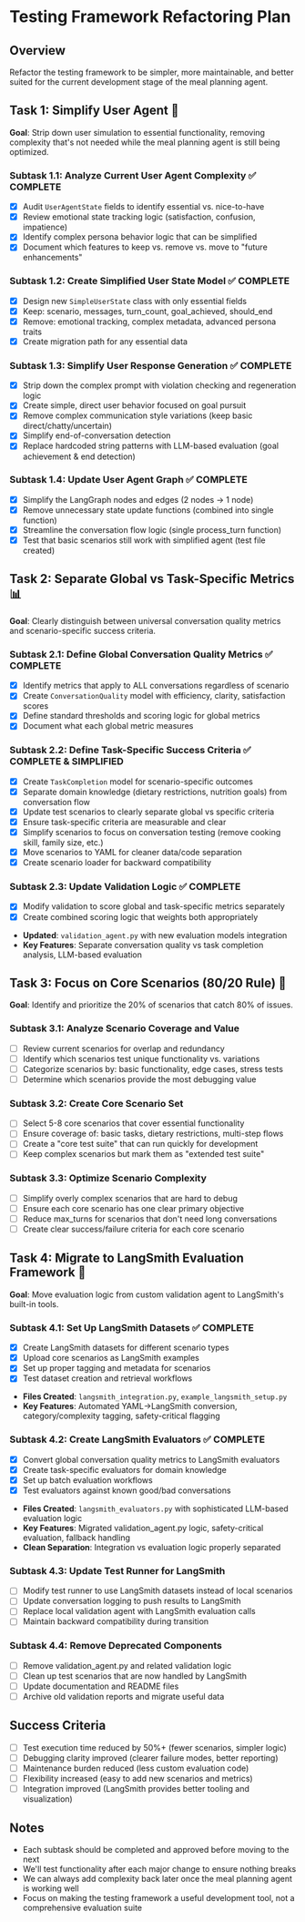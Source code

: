 # Testing Framework Refactoring Plan

## Overview
Refactor the testing framework to be simpler, more maintainable, and better suited for the current development stage of the meal planning agent.

## Task 1: Simplify User Agent 🎯
**Goal**: Strip down user simulation to essential functionality, removing complexity that's not needed while the meal planning agent is still being optimized.

### Subtask 1.1: Analyze Current User Agent Complexity ✅ COMPLETE
- [x] Audit `UserAgentState` fields to identify essential vs. nice-to-have
- [x] Review emotional state tracking logic (satisfaction, confusion, impatience)
- [x] Identify complex persona behavior logic that can be simplified
- [x] Document which features to keep vs. remove vs. move to "future enhancements"

### Subtask 1.2: Create Simplified User State Model ✅ COMPLETE
- [x] Design new `SimpleUserState` class with only essential fields
- [x] Keep: scenario, messages, turn_count, goal_achieved, should_end
- [x] Remove: emotional tracking, complex metadata, advanced persona traits
- [x] Create migration path for any essential data

### Subtask 1.3: Simplify User Response Generation ✅ COMPLETE
- [x] Strip down the complex prompt with violation checking and regeneration logic
- [x] Create simple, direct user behavior focused on goal pursuit
- [x] Remove complex communication style variations (keep basic direct/chatty/uncertain)
- [x] Simplify end-of-conversation detection
- [x] Replace hardcoded string patterns with LLM-based evaluation (goal achievement & end detection)

### Subtask 1.4: Update User Agent Graph ✅ COMPLETE
- [x] Simplify the LangGraph nodes and edges (2 nodes → 1 node)
- [x] Remove unnecessary state update functions (combined into single function)
- [x] Streamline the conversation flow logic (single process_turn function)
- [x] Test that basic scenarios still work with simplified agent (test file created)

## Task 2: Separate Global vs Task-Specific Metrics 📊
**Goal**: Clearly distinguish between universal conversation quality metrics and scenario-specific success criteria.

### Subtask 2.1: Define Global Conversation Quality Metrics ✅ COMPLETE
- [x] Identify metrics that apply to ALL conversations regardless of scenario
- [x] Create `ConversationQuality` model with efficiency, clarity, satisfaction scores
- [x] Define standard thresholds and scoring logic for global metrics
- [x] Document what each global metric measures

### Subtask 2.2: Define Task-Specific Success Criteria ✅ COMPLETE & SIMPLIFIED
- [x] Create `TaskCompletion` model for scenario-specific outcomes
- [x] Separate domain knowledge (dietary restrictions, nutrition goals) from conversation flow
- [x] Update test scenarios to clearly separate global vs specific criteria
- [x] Ensure task-specific criteria are measurable and clear
- [x] Simplify scenarios to focus on conversation testing (remove cooking skill, family size, etc.)
- [x] Move scenarios to YAML for cleaner data/code separation
- [x] Create scenario loader for backward compatibility

### Subtask 2.3: Update Validation Logic ✅ COMPLETE
- [x] Modify validation to score global and task-specific metrics separately
- [x] Create combined scoring logic that weights both appropriately
- **Updated**: `validation_agent.py` with new evaluation models integration
- **Key Features**: Separate conversation quality vs task completion analysis, LLM-based evaluation

## Task 3: Focus on Core Scenarios (80/20 Rule) 🎯
**Goal**: Identify and prioritize the 20% of scenarios that catch 80% of issues.

### Subtask 3.1: Analyze Scenario Coverage and Value
- [ ] Review current scenarios for overlap and redundancy
- [ ] Identify which scenarios test unique functionality vs. variations
- [ ] Categorize scenarios by: basic functionality, edge cases, stress tests
- [ ] Determine which scenarios provide the most debugging value

### Subtask 3.2: Create Core Scenario Set
- [ ] Select 5-8 core scenarios that cover essential functionality
- [ ] Ensure coverage of: basic tasks, dietary restrictions, multi-step flows
- [ ] Create a "core test suite" that can run quickly for development
- [ ] Keep complex scenarios but mark them as "extended test suite"

### Subtask 3.3: Optimize Scenario Complexity
- [ ] Simplify overly complex scenarios that are hard to debug
- [ ] Ensure each core scenario has one clear primary objective
- [ ] Reduce max_turns for scenarios that don't need long conversations
- [ ] Create clear success/failure criteria for each core scenario

## Task 4: Migrate to LangSmith Evaluation Framework 🔄
**Goal**: Move evaluation logic from custom validation agent to LangSmith's built-in tools.

### Subtask 4.1: Set Up LangSmith Datasets ✅ COMPLETE
- [x] Create LangSmith datasets for different scenario types
- [x] Upload core scenarios as LangSmith examples
- [x] Set up proper tagging and metadata for scenarios
- [x] Test dataset creation and retrieval workflows
- **Files Created**: `langsmith_integration.py`, `example_langsmith_setup.py`
- **Key Features**: Automated YAML→LangSmith conversion, category/complexity tagging, safety-critical flagging

### Subtask 4.2: Create LangSmith Evaluators ✅ COMPLETE
- [x] Convert global conversation quality metrics to LangSmith evaluators
- [x] Create task-specific evaluators for domain knowledge
- [x] Set up batch evaluation workflows
- [x] Test evaluators against known good/bad conversations
- **Files Created**: `langsmith_evaluators.py` with sophisticated LLM-based evaluation logic
- **Key Features**: Migrated validation_agent.py logic, safety-critical evaluation, fallback handling
- **Clean Separation**: Integration vs evaluation logic properly separated

### Subtask 4.3: Update Test Runner for LangSmith
- [ ] Modify test runner to use LangSmith datasets instead of local scenarios
- [ ] Update conversation logging to push results to LangSmith
- [ ] Replace local validation agent with LangSmith evaluation calls
- [ ] Maintain backward compatibility during transition

### Subtask 4.4: Remove Deprecated Components
- [ ] Remove validation_agent.py and related validation logic
- [ ] Clean up test scenarios that are now handled by LangSmith
- [ ] Update documentation and README files
- [ ] Archive old validation reports and migrate useful data

## Success Criteria
- [ ] Test execution time reduced by 50%+ (fewer scenarios, simpler logic)
- [ ] Debugging clarity improved (clearer failure modes, better reporting)
- [ ] Maintenance burden reduced (less custom evaluation code)
- [ ] Flexibility increased (easy to add new scenarios and metrics)
- [ ] Integration improved (LangSmith provides better tooling and visualization)

## Notes
- Each subtask should be completed and approved before moving to the next
- We'll test functionality after each major change to ensure nothing breaks
- We can always add complexity back later once the meal planning agent is working well
- Focus on making the testing framework a useful development tool, not a comprehensive evaluation suite 